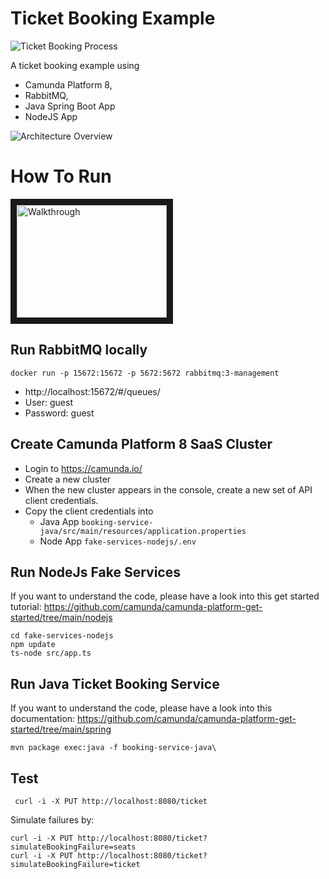 # Ticket Booking Example

![Ticket Booking Process](booking-service-java/src/main/resources/ticket-booking.png)

A ticket booking example using 
* Camunda Platform 8, 
* RabbitMQ,
* Java Spring Boot App
* NodeJS App

![Architecture Overview](architecture.png)

# How To Run

<a href="http://www.youtube.com/watch?feature=player_embedded&v=m3MYuRKLZa8" target="_blank"><img src="http://img.youtube.com/vi/m3MYuRKLZa8/0.jpg" alt="Walkthrough" width="240" height="180" border="10" /></a>


## Run RabbitMQ locally

```
docker run -p 15672:15672 -p 5672:5672 rabbitmq:3-management
```

* http://localhost:15672/#/queues/
* User: guest
* Password: guest


## Create Camunda Platform 8 SaaS Cluster

* Login to https://camunda.io/
* Create a new cluster
* When the new cluster appears in the console, create a new set of API client credentials.
* Copy the client credentials into
  * Java App  `booking-service-java/src/main/resources/application.properties`
  * Node App `fake-services-nodejs/.env`


## Run NodeJs Fake Services

If you want to understand the code, please have a look into this get started tutorial: https://github.com/camunda/camunda-platform-get-started/tree/main/nodejs

```
cd fake-services-nodejs
npm update
ts-node src/app.ts
```

## Run Java Ticket Booking Service

If you want to understand the code, please have a look into this documentation: https://github.com/camunda/camunda-platform-get-started/tree/main/spring

```
mvn package exec:java -f booking-service-java\
```

## Test

```
 curl -i -X PUT http://localhost:8080/ticket
```

Simulate failures by:

```
curl -i -X PUT http://localhost:8080/ticket?simulateBookingFailure=seats
curl -i -X PUT http://localhost:8080/ticket?simulateBookingFailure=ticket
```
